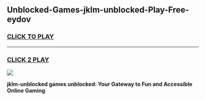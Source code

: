 
## Unblocked-Games-jklm-unblocked-Play-Free-eydov
<h3>
<a href="https://premium76.site?title=jklm-unblocked&ref=23A">CLICK TO PLAY</a></h3>
<hr>

<h3>
<a href="https://premium76.site?title=jklm-unblocked&ref=23A">CLICK 2 PLAY</a>
  
</h3>

<a href="https://premium76.site?title=jklm-unblocked&ref=23A"><img src="https://clearcache.store/games.png"></a>


**jklm-unblocked games unblocked: Your Gateway to Fun and Accessible Online Gaming**

